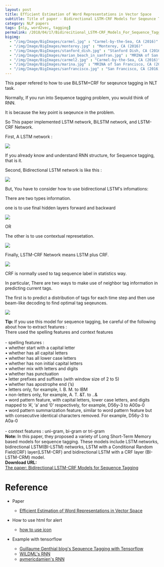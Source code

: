 ```yaml
---
layout: post
title: Efficient Estimation of Word Representations in Vector Space
subtitle: Title of paper - Bidirectional LSTM-CRF Models for Seqeunce Tagging
category: NLP papers
tags: [nlp, word2vec, tagging]
permalink: /2018/04/17/Bidirecitional_LSTM-CRF_Models_For_Sequence_Tagging/
bigimg: 
  - "/img/Image/BigImages/carmel.jpg" : "Carmel-by-the-Sea, CA (2016)"
  - "/img/Image/BigImages/monterey.jpg" : "Monterey, CA (2016)"
  - "/img/Image/BigImages/stanford_dish.jpg" : "Stanford Dish, CA (2016)"
  - "/img/Image/BigImages/marian_beach_in_sanfran.jpg" : "MRINA of San Francisco, CA (2016)"
  - "/img/Image/BigImages/carmel2.jpg" : "Carmel-by-the-Sea, CA (2016)"
  - "/img/Image/BigImages/marina.jpg" : "MRINA of San Francisco, CA (2016)"
  - "/img/Image/BigImages/sanfrancisco.jpg" : "San Francisco, CA (2016)"
---
```


This paper refered to how to use BiLSTM+CRF for seqeunce tagging in NLT task. 

Normally, If you run into Sequence tagging problem, you would think of RNN. 

It is because the key point is seqeunce in the problem.

So This paper implemented LSTM network, BiLSTM network, and LSTM-CRF Network. 

First, A LSTM network : 

![](/img/Image/NaturalLanguageProcessing/NLPLabs/Paper_Investigation/tagging/2018-04-17-Bidirecitional_LSTM-CRF_Models_For_Sequence_Tagging/A_LSTM_Network.png)

If you already know and understand RNN structure, for Sequence tagging, that is it. 

Second, Bidirectional LSTM network is like this :

![](/img/Image/NaturalLanguageProcessing/NLPLabs/Paper_Investigation/tagging/2018-04-17-Bidirecitional_LSTM-CRF_Models_For_Sequence_Tagging/Bidirectional_LSTM.png)

But, You have to consider how to use bidirectional LSTM's infomations: 

There are two types information. 

one is to use final hidden layers forward and backward

![](/img/Image/NaturalLanguageProcessing/NLPLabs/Paper_Investigation/tagging/2018-04-17-Bidirecitional_LSTM-CRF_Models_For_Sequence_Tagging/word_representation.png)

OR

The other is to use contextual represetation. 

![](/img/Image/NaturalLanguageProcessing/NLPLabs/Paper_Investigation/tagging/2018-04-17-Bidirecitional_LSTM-CRF_Models_For_Sequence_Tagging/Contextual_word_representation.png)


Finally, LSTM-CRF Network means LSTM plus CRF. 

![](/img/Image/NaturalLanguageProcessing/NLPLabs/Paper_Investigation/tagging/2018-04-17-Bidirecitional_LSTM-CRF_Models_For_Sequence_Tagging/Bidirectional_LSTM_CRF.png)


CRF is normally used to tag sequence label in statistics way.

In particular, There are two ways to make use of neighbor tag information in predicting current tags. 

The first is to predict a distribution of tags for each time step and then use beam-like decoding to find optimal tag seqeunces. 

![](/img/Image/NaturalLanguageProcessing/NLPLabs/Paper_Investigation/tagging/2018-04-17-Bidirecitional_LSTM-CRF_Models_For_Sequence_Tagging/CRF_network.png)

<div class="alert alert-success" role="alert"><i class="fa fa-check-square-o"></i> <b>Tip: </b>
If you use this model for sequence tagging, be careful of the following about how to extract features :<br/>
There used the spelling features and context features <br/>
 <br/>
- spelling features :  <br/>
  • whether start with a capital letter  <br/>
  • whether has all capital letters  <br/>
  • whether has all lower case letters  <br/>
  • whether has non initial capital letters  <br/>
  • whether mix with letters and digits  <br/>
  • whether has punctuation  <br/>
  • letter prefixes and suffixes (with window size of 2 to 5)  <br/>
  • whether has apostrophe end (’s)  <br/>
  • letters only, for example, I. B. M. to IBM  <br/>
  • non-letters only, for example, A. T. &T. to ..&  <br/>
  • word  pattern  feature,   with  capital  letters, lower case letters, and digits mapped to ‘A’, ‘a’ and ‘0’ respectively, for example, D56y-3 to A00a-0   <br/>
  • word pattern summarization feature,  similar to word pattern feature but with consecutive identical characters removed. For example, D56y-3 to A0a-0   <br/>
  <br/>
- context features : uni-gram, bi-gram or tri-gram  <br/>
</div>


<div class="alert alert-info" role="alert"><i class="fa fa-info-circle"></i> <b>Note: </b>
In this paper, they proposed a variety of Long Short-Term Memory based models for sequence tagging. These models include LSTM networks, bidirectional LSTM(BI-LSTM) networks, LSTM with a Conditional Random Field(CRF) layer(LSTM-CRF) and bidirectional LSTM with a CRF layer (BI-LSTM-CRM) model.
</div>
  
  
<div class="alert alert-success" role="alert"><i class="fa fa-paperclip fa-lg"></i> <b>Download URL: </b><br>
  <a href="https://arxiv.org/abs/1508.01991v1">The paper: Bidirectional LSTM-CRF Models for Sequence Tagging</a>
</div>

# Reference 

- Paper 
  - [Efficient Estimation of Word Representations in Vector Space](https://arxiv.org/abs/1508.01991v1)
 
- How to use html for alert
  - [how to use icon](http://idratherbewriting.com/documentation-theme-jekyll/mydoc_icons.html)
  
- Example with tensorflow
  - [Guillaume Genthial blog's Sequence Tagging with Tensorflow ](https://guillaumegenthial.github.io/sequence-tagging-with-tensorflow.html)
  - [WILDML's RNN](http://www.wildml.com/2016/08/rnns-in-tensorflow-a-practical-guide-and-undocumented-features/)
  - [aymericdamien's RNN](https://github.com/aymericdamien/TensorFlow-Examples/blob/master/examples/3_NeuralNetworks/bidirectional_rnn.py)
   
  
